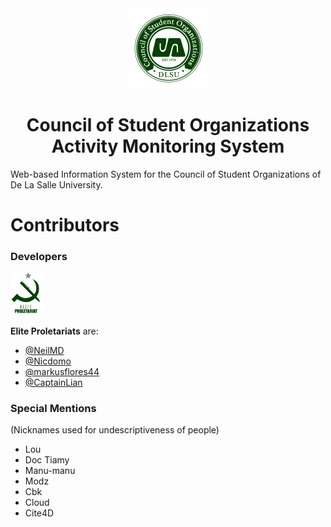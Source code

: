 <center>
	<img src="./README/cso.png" height=128 width=128 alt="CSO" /><h1>Council of Student Organizations Activity Monitoring System</h1>
</center>
<p>Web-based Information System for the Council of Student Organizations of De La Salle University.</p>


Contributors
======================================
### Developers

<img src="./README/elite_proletariats.png" height=10% width=10% alt="Elite Proletariats" /> 

**Elite Proletariats** are:

- [@NeilMD](https://github.com/NeilMD)
- [@Nicdomo](https://github.com/Nicdomo)
- [@markusflores44](https://github.com/markusflores44)
- [@CaptainLian](https://github.com/CaptainLian)

### Special Mentions
(Nicknames used for undescriptiveness of people)
- Lou
- Doc Tiamy
- Manu-manu
- Modz
- Cbk
- Cloud
- Cite4D